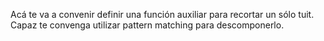 Acá te va a convenir definir una función auxiliar para recortar un sólo tuit. Capaz te convenga utilizar pattern matching para descomponerlo. 